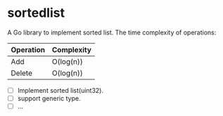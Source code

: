 # sortedlist

A Go library to implement sorted list. The time complexity of operations:

|Operation|Complexity|
|------|-----|
|Add|O(log(n))|
|Delete|O(log(n))|

- [ ] Implement sorted list(uint32). 
- [ ] support generic type.
- [ ] ...

